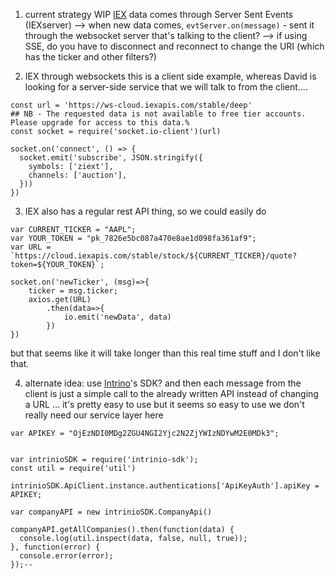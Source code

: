 
1) current strategy WIP 
[IEX](https://iexcloud.io/docs/api/) data comes through Server Sent Events (IEXserver) 
--> when new data comes, `evtServer.on(message)` - sent it through the websocket server that's talking to the client? 
--> if using SSE, do you have to disconnect and reconnect to change the URI (which has the ticker and other filters?)


2) IEX through websockets 
this is a client side example, whereas David is looking for a server-side service that we will talk to from the client.... 

```
const url = 'https://ws-cloud.iexapis.com/stable/deep'
## NB - The requested data is not available to free tier accounts. Please upgrade for access to this data.%                                                       
const socket = require('socket.io-client')(url)

socket.on('connect', () => {
  socket.emit('subscribe', JSON.stringify({
    symbols: ['ziext'],
    channels: ['auction'],
  }))
})
```

3) IEX also has a regular rest API thing, so we could easily do 

```
var CURRENT_TICKER = "AAPL";
var YOUR_TOKEN = "pk_7826e5bc087a470e8ae1d098fa361af9";
var URL =   `https://cloud.iexapis.com/stable/stock/${CURRENT_TICKER}/quote?token=${YOUR_TOKEN}`;

socket.on('newTicker', (msg)=>{
    ticker = msg.ticker;
    axios.get(URL)
        .then(data=>{
            io.emit('newData', data)
        })
})
```

but that seems like it will take longer than this real time stuff and I don't like that.


4) alternate idea: use [Intrino](https://account.intrinio.com/account/overview)'s SDK? and then each message from the client is just a simple call to the already written API instead of changing a URL ... it's pretty easy to use but it seems so easy to use we don't really need our service layer here 

```
var APIKEY = "OjEzNDI0MDg2ZGU4NGI2Yjc2N2ZjYWIzNDYwM2E0MDk3"; 


var intrinioSDK = require('intrinio-sdk');
const util = require('util')
 
intrinioSDK.ApiClient.instance.authentications['ApiKeyAuth'].apiKey = APIKEY;
 
var companyAPI = new intrinioSDK.CompanyApi()
 
companyAPI.getAllCompanies().then(function(data) {
  console.log(util.inspect(data, false, null, true));
}, function(error) {
  console.error(error);
});--
```